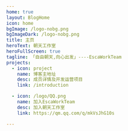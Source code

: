 ```yaml
---
home: true
layout: BlogHome
icon: home
bgImage: /logo-nobg.png
bgImageDark: /logo-nobg.png
title: 主页
heroText: 朝天工作室
heroFullScreen: true
tagline: 「自由朝天,向心出发」----EscaWorkTeam
projects:
  - icon: project
    name: 博客主地址
    desc: 成员详情及开发运营项目
    link: /introduction

  - icon: /logo/QQ.png
    name: 加入EscaWorkTeam
    desc: 加入朝天工作室
    link: https://qm.qq.com/q/mkVsJhG10s

---
```

